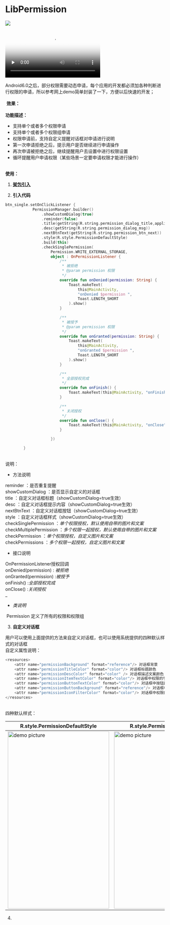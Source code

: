 # LibPermission 

[![](https://jitpack.io/v/FairyHeart/LibPermission.svg)](https://jitpack.io/#FairyHeart/LibPermission)

<video id="video" controls="" preload="none" poster="https://github.com/FairyHeart/LibPermission/blob/master/image/2020_04_01_07_46_05.png">
      <source id="mp4" src="https://github.com/FairyHeart/LibPermission/blob/master/image/2020_04_01_11_41_17.mp4" type="video/mp4">
      </video>

 Android6.0之后，部分权限需要动态申请，每个应用的开发都必须加各种判断进行权限的申请，所以参考网上demo简单封装了一下，方便以后快速的开发；<br />
<br /> **效果：**<br />
<br />**功能描述：**

- 支持单个或者多个权限申请
- 支持单个或者多个权限组申请
- 权限申请前，支持自定义提醒对话框对申请进行说明
- 第一次申请拒绝之后，提示用户是否继续进行申请操作
- 再次申请被拒绝之后，继续提醒用户去设置中进行权限设置
- 循环提醒用户申请权限（某些场景一定要申请权限才能进行操作）


<br />**使用：**

1. [**架包引入**](https://jitpack.io/#FairyHeart/LibPermission)



2. **引入代码**
```kotlin
btn_single.setOnClickListener {
            PermissionManager.builder()
                .showCustomDialog(true)
                .reminder(false)
                .title(getString(R.string.permission_dialog_title,applicationInfo.loadLabel(packageManager)))
                .desc(getString(R.string.permission_dialog_msg))
                .nextBtnText(getString(R.string.permission_btn_next))
                .style(R.style.PermissionDefaultStyle)
                .build(this)
                .checkSinglePermission(
                    Permission.WRITE_EXTERNAL_STORAGE,
                    object : OnPermissionListener {
                        /**
                         * 被拒绝
                         * @param permission 权限
                         */
                        override fun onDenied(permission: String) {
                            Toast.makeText(
                                this@MainActivity,
                                "onDenied $permission ",
                                Toast.LENGTH_SHORT
                            ).show()
                        }

                        /**
                         * 被授予
                         * @param permission 权限
                         */
                        override fun onGranted(permission: String) {
                            Toast.makeText(
                                this@MainActivity,
                                "onGranted $permission ",
                                Toast.LENGTH_SHORT
                            ).show()
                        }

                        /**
                         * 全部授权完成
                         */
                        override fun onFinish() {
                            Toast.makeText(this@MainActivity, "onFinish", Toast.LENGTH_SHORT).show()
                        }

                        /**
                         * 关闭授权
                         */
                        override fun onClose() {
                            Toast.makeText(this@MainActivity, "onClose", Toast.LENGTH_SHORT).show()
                        }

                    })

        }
```

<br />说明：

- 方法说明

reminder ：是否重复提醒<br />showCustomDialog ：是否显示自定义的对话框<br />title ：自定义对话框标题（showCustomDialog=true生效）<br />desc ：自定义对话框提示内容（showCustomDialog=true生效）<br />nextBtnText ：自定义对话框按钮（showCustomDialog=true生效）<br />style ：自定义对话框样式（showCustomDialog=true生效）<br />checkSinglePermission ：_单个权限授权，默认使用自带的图片和文案_<br />checkMultiplePermission ：_多个权限一起授权，默认使用自带的图片和文案_<br />checkPermission ：_单个权限授权，自定义图片和文案_<br />checkPermissions ：_多个权限一起授权，自定义图片和文案_

- 接口说明

OnPermissionListener授权回调<br />onDenied(permission) : _被拒绝_<br />onGranted(permission) :_被授予_<br />onFinish() :_全部授权完成_<br />onClose() :_关闭授权_<br />_

- _类说明_

 Permission 定义了所有的权限和权限组<br />

3. **自定义对话框**

用户可以使用上面提供的方法来自定义对话框，也可以使用系统提供的四种默认样式的对话框<br />自定义属性说明：
```kotlin
<resources>
    <attr name="permissionBackground" format="reference"/> 对话框背景
    <attr name="permissionTitleColor" format="color"/> 对话框标题颜色
    <attr name="permissionDescColor" format="color" /> 对话框描述文案颜色
    <attr name="permissionItemTextColor" format="color"/> 对话框中权限的字体颜色
    <attr name="permissionButtonTextColor" format="color"/> 对话框中按钮颜色
    <attr name="permissionButtonBackground" format="reference"/> 对话框中按钮背景
    <attr name="permissionIconFilterColor" format="color"/> 对话框中权限的logo背景颜色
</resources>
```

<br />四种默认样式：<br />

R.style.PermissionDefaultStyle | R.style.PermissionBlueStyle | R.style.PermissionGreenLightStyle | R.style.PermissionGreenStyle
-|-|-|-
<img src="https://github.com/FairyHeart/LibPermission/blob/master/image/2020_04_01_11_44_49.png" width = "320" height = "560" alt="demo picture" align=center> | <img src="https://github.com/FairyHeart/LibPermission/blob/master/image/2020_04_01_07_47_26.png" width = "320" height = "560" alt="demo picture" align=center> | <img src="https://github.com/FairyHeart/LibPermission/blob/master/image/2020_04_01_07_46_05.png" width = "320" height = "560" alt="demo picture" align=center> | <img src="https://github.com/FairyHeart/LibPermission/blob/master/image/2020_04_01_07_46_14.png" width = "320" height = "560" alt="demo picture" align=center>


4. <br />
